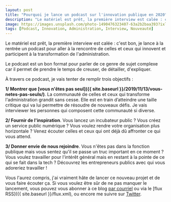 ```yaml
---
layout: post
title: "Pourquoi je lance un podcast sur l'innovation publique en 2020"
description: "Le matériel est prêt, la première interview est calée : c'est bon, je lance à la rentrée un podcast pour aller à la rencontre de celles et ceux qui participent à la transformation de l'administration."
image: https://images.unsplash.com/photo-1490476323407-63a2b2baa393?ixlib=rb-1.2.1&ixid=eyJhcHBfaWQiOjEyMDd9&auto=format&fit=crop&w=1200&q=80
tags: [Podcast, Innovation, Administration, Interview, Nouveauté]
---
```


Le matériel est prêt, la première interview est calée : c'est bon, je lance à la rentrée un podcast pour aller à la rencontre de celles et ceux qui innovent et participent à la transformation de l'administration.

Le podcast est un bon format pour parler de ce genre de sujet complexe car il permet de prendre le temps de creuser, de détailler, d'expliquer.

À travers ce podcast, je vais tenter de remplir trois objectifs :

**1/ Montrer que [vous n'êtes pas seul]({{ site.baseurl }}/2019/11/13/vous-netes-pas-seuls/)**. La communauté de celles et ceux qui transforme l'administration grandit sans cesse. Elle est en train d’atteindre une taille critique qui va lui permettre de résoudre de nouveaux défis. Je vais interviewer les personnes qui composent cette communauté si diverse.

**2/ Fournir de l'inspiration**. Vous lancez un incubateur public ? Vous créez un service public numérique ? Vous voulez rendre votre organisation plus horizontale ? Venez écouter celles et ceux qui ont déjà dû affronter ce qui vous attend.

**3/ Donner envie de nous rejoindre**. Vous n'êtes pas dans la fonction publique mais vous sentez qu'il se passe un truc important en ce moment ? Vous voulez travailler pour l'intérêt général mais en restant à la pointe de ce qui se fait dans la tech ? Découvrez les entrepreneurs publics avec qui vous adoreriez travailler !

Vous l'aurez compris, j'ai vraiment hâte de lancer ce nouveau projet et de vous faire écouter ça. Si vous voulez être sûr de ne pas manquer le lancement, vous pouvez vous abonner à ce blog [par courriel](mailto:blog@f14e.fr?subject=Je%20voudrais%20m%27abonner%20%C3%A0%20f14e.fr&body=Merci%20!) ou via le [flux RSS]({{ site.baseurl }}/flux.xml), ou encore me suivre sur [Twitter](https://twitter.com/seiteta).
